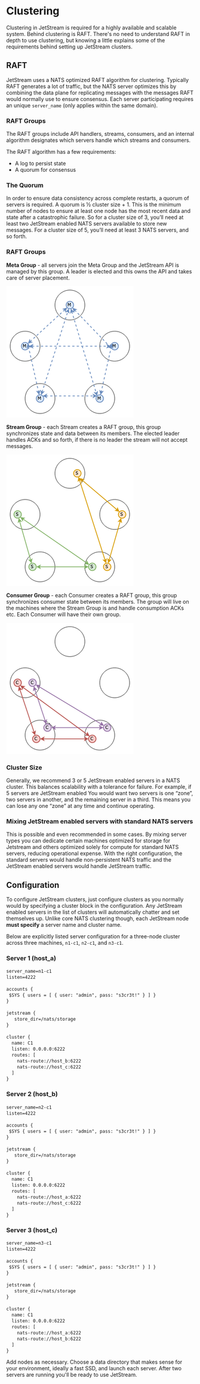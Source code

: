 # Clustering

Clustering in JetStream is required for a highly available and scalable system. Behind clustering is RAFT. There's no need to understand RAFT in depth to use clustering, but knowing a little explains some of the requirements behind setting up JetStream clusters.

## RAFT

JetStream uses a NATS optimized RAFT algorithm for clustering. Typically RAFT generates a lot of traffic, but the NATS server optimizes this by combining the data plane for replicating messages with the messages RAFT would normally use to ensure consensus. Each server participating requires an unique `server_name` \(only applies within the same domain\).

### RAFT Groups

The RAFT groups include API handlers, streams, consumers, and an internal algorithm designates which servers handle which streams and consumers.

The RAFT algorithm has a few requirements:

* A log to persist state
* A quorum for consensus

### The Quorum

In order to ensure data consistency across complete restarts, a quorum of servers is required. A quorum is ½ cluster size + 1. This is the minimum number of nodes to ensure at least one node has the most recent data and state after a catastrophic failure. So for a cluster size of 3, you’ll need at least two JetStream enabled NATS servers available to store new messages. For a cluster size of 5, you’ll need at least 3 NATS servers, and so forth.

### RAFT Groups

**Meta Group** - all servers join the Meta Group and the JetStream API is managed by this group. A leader is elected and this owns the API and takes care of server placement.

![Meta Group](../../../../.gitbook/assets/meta-group.png)

**Stream Group** - each Stream creates a RAFT group, this group synchronizes state and data between its members. The elected leader handles ACKs and so forth, if there is no leader the stream will not accept messages.

![Stream Groups](../../../../.gitbook/assets/stream-groups.png)

**Consumer Group** - each Consumer creates a RAFT group, this group synchronizes consumer state between its members. The group will live on the machines where the Stream Group is and handle consumption ACKs etc. Each Consumer will have their own group.

![Consumer Groups](../../../../.gitbook/assets/consumer-groups.png)

### Cluster Size

Generally, we recommend 3 or 5 JetStream enabled servers in a NATS cluster. This balances scalability with a tolerance for failure. For example, if 5 servers are JetStream enabled You would want two servers is one “zone”, two servers in another, and the remaining server in a third. This means you can lose any one “zone” at any time and continue operating.

### Mixing JetStream enabled servers with standard NATS servers

This is possible and even recommended in some cases. By mixing server types you can dedicate certain machines optimized for storage for Jetstream and others optimized solely for compute for standard NATS servers, reducing operational expense. With the right configuration, the standard servers would handle non-persistent NATS traffic and the JetStream enabled servers would handle JetStream traffic.

## Configuration

To configure JetStream clusters, just configure clusters as you normally would by specifying a cluster block in the configuration. Any JetStream enabled servers in the list of clusters will automatically chatter and set themselves up. Unlike core NATS clustering though, each JetStream node **must specify** a server name and cluster name.

Below are explicitly listed server configuration for a three-node cluster across three machines, `n1-c1`, `n2-c1`, and `n3-c1`.

### Server 1 \(host_a\)

```text
server_name=n1-c1
listen=4222

accounts {
 $SYS { users = [ { user: "admin", pass: "s3cr3t!" } ] }
}

jetstream {
   store_dir=/nats/storage
}

cluster {
  name: C1
  listen: 0.0.0.0:6222
  routes: [
    nats-route://host_b:6222
    nats-route://host_c:6222
  ]
}
```

### Server 2 \(host_b\)

```text
server_name=n2-c1
listen=4222

accounts {
 $SYS { users = [ { user: "admin", pass: "s3cr3t!" } ] }
}

jetstream {
   store_dir=/nats/storage
}

cluster {
  name: C1
  listen: 0.0.0.0:6222
  routes: [
    nats-route://host_a:6222
    nats-route://host_c:6222
  ]
}
```

### Server 3 \(host_c\)

```text
server_name=n3-c1
listen=4222

accounts {
 $SYS { users = [ { user: "admin", pass: "s3cr3t!" } ] }
}

jetstream {
   store_dir=/nats/storage
}

cluster {
  name: C1
  listen: 0.0.0.0:6222
  routes: [
    nats-route://host_a:6222
    nats-route://host_b:6222
  ]
}
```

Add nodes as necessary. Choose a data directory that makes sense for your environment, ideally a fast SSD, and launch each server. After two servers are running you'll be ready to use JetStream.

